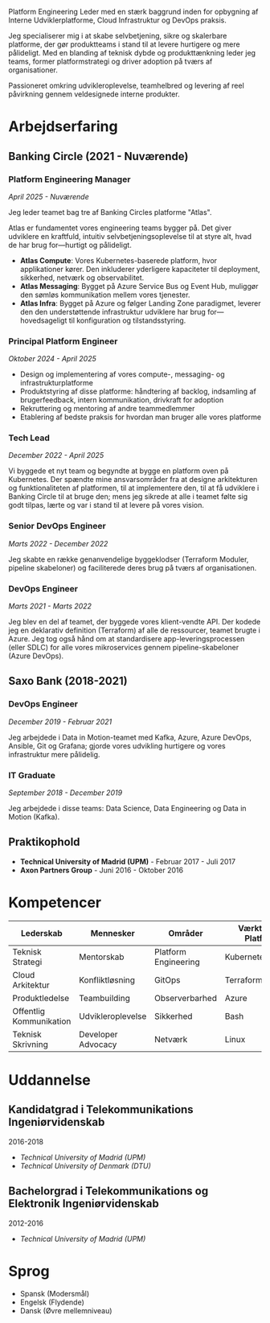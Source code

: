 Platform Engineering Leder med en stærk baggrund inden for opbygning af Interne Udviklerplatforme, Cloud Infrastruktur og DevOps praksis.

Jeg specialiserer mig i at skabe selvbetjening, sikre og skalerbare platforme, der gør produktteams i stand til at levere hurtigere og mere pålideligt. Med en blanding af teknisk dybde og produkttænkning leder jeg teams, former platformstrategi og driver adoption på tværs af organisationer.

Passioneret omkring udvikleroplevelse, teamhelbred og levering af reel påvirkning gennem veldesignede interne produkter.

# Arbejdserfaring

## Banking Circle (2021 - Nuværende)

### Platform Engineering Manager
*April 2025 - Nuværende*

Jeg leder teamet bag tre af Banking Circles platforme "Atlas".

Atlas er fundamentet vores engineering teams bygger på. Det giver udviklere en kraftfuld, intuitiv selvbetjeningsoplevelse til at styre alt, hvad de har brug for—hurtigt og pålideligt.

- **Atlas Compute**: Vores Kubernetes-baserede platform, hvor applikationer kører. Den inkluderer yderligere kapaciteter til deployment, sikkerhed, netværk og observabilitet.
- **Atlas Messaging**: Bygget på Azure Service Bus og Event Hub, muliggør den sømløs kommunikation mellem vores tjenester.
- **Atlas Infra**: Bygget på Azure og følger Landing Zone paradigmet, leverer den den understøttende infrastruktur udviklere har brug for—hovedsageligt til konfiguration og tilstandsstyring.

### Principal Platform Engineer
*Oktober 2024 - April 2025*

- Design og implementering af vores compute-, messaging- og infrastrukturplatforme
- Produktstyring af disse platforme: håndtering af backlog, indsamling af brugerfeedback, intern kommunikation, drivkraft for adoption
- Rekruttering og mentoring af andre teammedlemmer
- Etablering af bedste praksis for hvordan man bruger alle vores platforme

### Tech Lead
*December 2022 - April 2025*

Vi byggede et nyt team og begyndte at bygge en platform oven på Kubernetes. Der spændte mine ansvarsområder fra at designe arkitekturen og funktionaliteten af platformen, til at implementere den, til at få udviklere i Banking Circle til at bruge den; mens jeg sikrede at alle i teamet følte sig godt tilpas, lærte og var i stand til at levere på vores vision.

### Senior DevOps Engineer
*Marts 2022 - December 2022*

Jeg skabte en række genanvendelige byggeklodser (Terraform Moduler, pipeline skabeloner) og faciliterede deres brug på tværs af organisationen.

### DevOps Engineer
*Marts 2021 - Marts 2022*

Jeg blev en del af teamet, der byggede vores klient-vendte API. Der kodede jeg en deklarativ definition (Terraform) af alle de ressourcer, teamet brugte i Azure. Jeg tog også hånd om at standardisere app-leveringsprocessen (eller SDLC) for alle vores mikroservices gennem pipeline-skabeloner (Azure DevOps).

## Saxo Bank (2018-2021)

### DevOps Engineer
*December 2019 - Februar 2021*

Jeg arbejdede i Data in Motion-teamet med Kafka, Azure, Azure DevOps, Ansible, Git og Grafana; gjorde vores udvikling hurtigere og vores infrastruktur mere pålidelig.

### IT Graduate
*September 2018 - December 2019*

Jeg arbejdede i disse teams: Data Science, Data Engineering og  Data in Motion (Kafka).

## Praktikophold

- **Technical University of Madrid (UPM)** - Februar 2017 - Juli 2017
- **Axon Partners Group** - Juni 2016 - Oktober 2016

# Kompetencer

| Lederskab | Mennesker | Områder | Værktøjer og Platforme |
|-----------|-----------|---------|----------------------|
| Teknisk Strategi | Mentorskab | Platform Engineering | Kubernetes |
| Cloud Arkitektur | Konfliktløsning | GitOps | Terraform/OpenTofu |
| Produktledelse | Teambuilding | Observerbarhed | Azure |
| Offentlig Kommunikation | Udvikleroplevelse | Sikkerhed | Bash |
| Teknisk Skrivning | Developer Advocacy | Netværk | Linux |

# Uddannelse

## Kandidatgrad i Telekommunikations Ingeniørvidenskab

2016-2018

* *Technical University of Madrid (UPM)*
* *Technical University of Denmark (DTU)*

## Bachelorgrad i Telekommunikations og Elektronik Ingeniørvidenskab

2012-2016

* *Technical University of Madrid (UPM)*

# Sprog

* Spansk (Modersmål)
* Engelsk (Flydende)
* Dansk (Øvre mellemniveau)